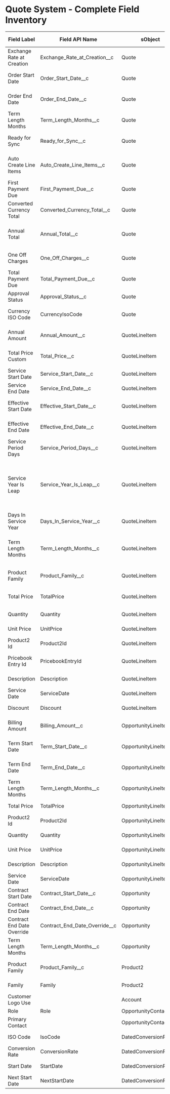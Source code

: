 # Quote System - Complete Field Inventory

| Field Label | Field API Name | sObject | Description | Field Type | Formula | How the field is populated |
|-------------|---------------|---------|-------------|------------|---------|---------------------------|
| Exchange Rate at Creation | Exchange_Rate_at_Creation__c | Quote | Frozen exchange rate for currency consistency | Number(16,6) | | Flow E + ExchangeRateManager |
| Order Start Date | Order_Start_Date__c | Quote | Service period start (inherits from Opportunity) | Date | | Flow E from Contract_Start_Date__c |
| Order End Date | Order_End_Date__c | Quote | Service period end (inherits from Opportunity) | Date | | Flow E from Contract_End_Date__c |
| Term Length Months | Term_Length_Months__c | Quote | Calculated term length with decimal precision | Number(3,1) | | Flow E calculation |
| Ready for Sync | Ready_for_Sync__c | Quote | Controls when quote can sync to Opportunity | Checkbox | | User controlled |
| Auto Create Line Items | Auto_Create_Line_Items__c | Quote | Triggers QLI creation from Opportunity products | Checkbox | | User controlled |
| First Payment Due | First_Payment_Due__c | Quote | First payment based on billing frequency | Currency(16,2) | | Auto-calculated |
| Converted Currency Total | Converted_Currency_Total__c | Quote | Quote total in corporate currency | Currency(16,2) | | Auto-calculated |
| Annual Total | Annual_Total__c | Quote | Sum of subscription Annual_Amount__c values | Currency(16,2) | | Flow B calculated |
| One Off Charges | One_Off_Charges__c | Quote | Sum of non-subscription TotalPrice values | Currency(16,2) | | Flow B calculated |
| Total Payment Due | Total_Payment_Due__c | Quote | Sum of all billing amounts | Currency(16,2) | | Flow B calculated |
| Approval Status | Approval_Status__c | Quote | Quote approval status | | | |
| Currency ISO Code | CurrencyIsoCode | Quote | Standard Salesforce currency field | Picklist | | Standard Salesforce |
| Annual Amount | Annual_Amount__c | QuoteLineItem | Annualized subscription value from OLI | Currency(16,2) | | Flow D from OLI.TotalPrice |
| Total Price Custom | Total_Price__c | QuoteLineItem | Calculated prorated billing amount | Currency(16,2) | | Trigger handler calculated |
| Service Start Date | Service_Start_Date__c | QuoteLineItem | Line-level service start override | Date | | User entered |
| Service End Date | Service_End_Date__c | QuoteLineItem | Line-level service end override | Date | | User entered |
| Effective Start Date | Effective_Start_Date__c | QuoteLineItem | Prioritizes line dates over quote dates | Date | `IF(NOT(ISBLANK(Service_Start_Date__c)), Service_Start_Date__c, Quote.Order_Start_Date__c)` | Auto-calculated hierarchy |
| Effective End Date | Effective_End_Date__c | QuoteLineItem | Prioritizes line dates over quote dates | Date | `IF(NOT(ISBLANK(Service_End_Date__c)), Service_End_Date__c, Quote.Order_End_Date__c)` | Auto-calculated hierarchy |
| Service Period Days | Service_Period_Days__c | QuoteLineItem | Days between effective dates | Number(5,0) | | Auto-calculated |
| Service Year Is Leap | Service_Year_Is_Leap__c | QuoteLineItem | Detects if service period spans Feb 29 | Checkbox | `AND(MOD(YEAR(Effective_Start_Date__c), 4) = 0, OR(MOD(YEAR(Effective_Start_Date__c), 400) = 0, MOD(YEAR(Effective_Start_Date__c), 100) <> 0), Effective_Start_Date__c <= DATE(YEAR(Effective_Start_Date__c), 2, 29), Effective_End_Date__c >= DATE(YEAR(Effective_Start_Date__c), 2, 29))` | Auto-calculated |
| Days In Service Year | Days_In_Service_Year__c | QuoteLineItem | Returns 365 or 366 for accurate division | Number(3,0) | | Auto-calculated |
| Term Length Months | Term_Length_Months__c | QuoteLineItem | Calculated term length with decimal precision based on effective dates | Number(3,1) | `MAX(1, ROUND((Effective_End_Date__c - Effective_Start_Date__c) / 30.44, 0))` | Auto-calculated from effective date range |
| Product Family | Product_Family__c | QuoteLineItem | Product categorization for billing logic | | | |
| Total Price | TotalPrice | QuoteLineItem | Standard Salesforce calculated field | Currency | | Standard Salesforce (Quantity × UnitPrice) |
| Quantity | Quantity | QuoteLineItem | Standard quantity field | Number | | User entered |
| Unit Price | UnitPrice | QuoteLineItem | Standard unit price field | Currency | | User entered |
| Product2 Id | Product2Id | QuoteLineItem | Standard product lookup | Lookup | | User selected |
| Pricebook Entry Id | PricebookEntryId | QuoteLineItem | Standard pricebook entry lookup | Lookup | | Standard Salesforce |
| Description | Description | QuoteLineItem | Standard description field | Text | | User entered |
| Service Date | ServiceDate | QuoteLineItem | Standard service date field | Date | | User entered |
| Discount | Discount | QuoteLineItem | Standard discount field | Percent | | User entered |
| Billing Amount | Billing_Amount__c | OpportunityLineItem | Actual prorated billing amount from synced QLI | Currency(16,2) | | Flow F sync process |
| Term Start Date | Term_Start_Date__c | OpportunityLineItem | Service term start date from Quote Line Item | Date | | Flow F sync process |
| Term End Date | Term_End_Date__c | OpportunityLineItem | Service term end date from Quote Line Item | Date | | Flow F sync process |
| Term Length Months | Term_Length_Months__c | OpportunityLineItem | Term length in months from Quote Line Item | Number(3,1) | | Flow F sync process |
| Total Price | TotalPrice | OpportunityLineItem | Standard total price field | Currency | | Standard Salesforce |
| Product2 Id | Product2Id | OpportunityLineItem | Standard product lookup | Lookup | | Standard Salesforce |
| Quantity | Quantity | OpportunityLineItem | Standard quantity field | Number | | User entered |
| Unit Price | UnitPrice | OpportunityLineItem | Standard unit price field | Currency | | User entered |
| Description | Description | OpportunityLineItem | Standard description field | Text | | User entered |
| Service Date | ServiceDate | OpportunityLineItem | Standard service date field | Date | | User entered |
| Contract Start Date | Contract_Start_Date__c | Opportunity | Contract period start date | Date | | |
| Contract End Date | Contract_End_Date__c | Opportunity | Contract period end date | Date | | |
| Contract End Date Override | Contract_End_Date_Override__c | Opportunity | Override for contract end date | Date | | |
| Term Length Months | Term_Length_Months__c | Opportunity | Contract term length in months | Number(3,1) | | |
| Product Family | Product_Family__c | Product2 | Product categorization field | Picklist | | |
| Family | Family | Product2 | Standard product family field | Picklist | | Standard Salesforce |
| Customer Logo Use | | Account | | | | |
| Role | Role | OpportunityContactRole | Standard role field | Picklist | | Standard Salesforce |
| Primary Contact | | OpportunityContactRole | | | | |
| ISO Code | IsoCode | DatedConversionRate | Currency ISO code | Text | | Standard Salesforce |
| Conversion Rate | ConversionRate | DatedConversionRate | Exchange rate value | Number | | Standard Salesforce |
| Start Date | StartDate | DatedConversionRate | Rate effective start date | Date | | Standard Salesforce |
| Next Start Date | NextStartDate | DatedConversionRate | Next rate effective date | Date | | Standard Salesforce |